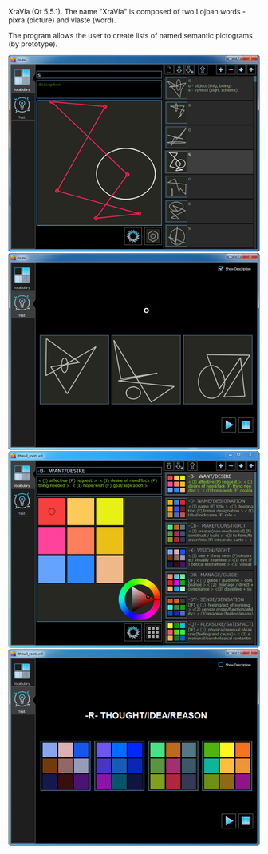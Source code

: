 XraVla (Qt 5.5.1). The name "XraVla" is composed of two Lojban words - pixra (picture) and vlaste (word).

The program allows the user to create lists of named semantic pictograms (by  prototype).

![vocabulary page](https://github.com/drafterleo/XraVla/blob/master/Pictures/xvl_os_voc.png)
![test page](https://github.com/drafterleo/XraVla/blob/master/Pictures/xvl_os_test.png)
![vocabulary page](https://github.com/drafterleo/XraVla/blob/master/Pictures/xvl_vocabularyFrame.png)
![test page](https://github.com/drafterleo/XraVla/blob/master/Pictures/xvl_testFrame.png)
